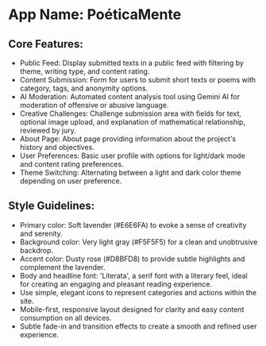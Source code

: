 # **App Name**: PoéticaMente

## Core Features:

- Public Feed: Display submitted texts in a public feed with filtering by theme, writing type, and content rating.
- Content Submission: Form for users to submit short texts or poems with category, tags, and anonymity options.
- AI Moderation: Automated content analysis tool using Gemini AI for moderation of offensive or abusive language.
- Creative Challenges: Challenge submission area with fields for text, optional image upload, and explanation of mathematical relationship, reviewed by jury.
- About Page: About page providing information about the project's history and objectives.
- User Preferences: Basic user profile with options for light/dark mode and content rating preferences.
- Theme Switching: Alternating between a light and dark color theme depending on user preference.

## Style Guidelines:

- Primary color: Soft lavender (#E6E6FA) to evoke a sense of creativity and serenity.
- Background color: Very light gray (#F5F5F5) for a clean and unobtrusive backdrop.
- Accent color: Dusty rose (#D8BFD8) to provide subtle highlights and complement the lavender.
- Body and headline font: 'Literata', a serif font with a literary feel, ideal for creating an engaging and pleasant reading experience.
- Use simple, elegant icons to represent categories and actions within the site.
- Mobile-first, responsive layout designed for clarity and easy content consumption on all devices.
- Subtle fade-in and transition effects to create a smooth and refined user experience.